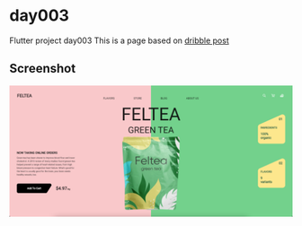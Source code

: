 # day003

Flutter project day003
This is a page based on [dribble post](https://dribbble.com/shots/16186293-website-landing-page)
 ## Screenshot 
 ![Screenshot](https://github.com/darkCavalier11/day003/blob/main/lib/ss.png)